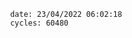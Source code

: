 

                date: 23/04/2022 06:02:18
                cycles: 60480

                         
